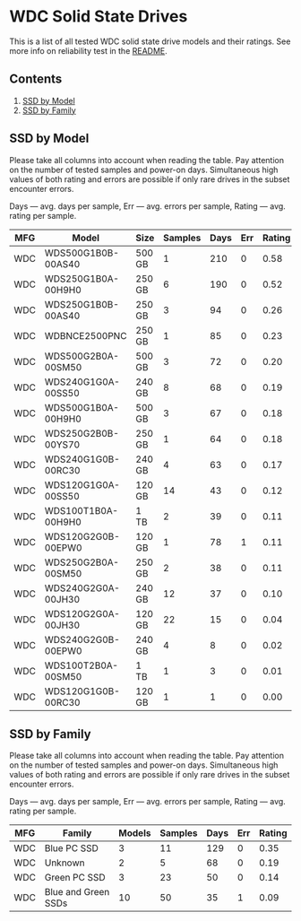 WDC Solid State Drives
======================

This is a list of all tested WDC solid state drive models and their ratings. See
more info on reliability test in the [README](https://github.com/linuxhw/SMART).

Contents
--------

1. [ SSD by Model  ](#ssd-by-model)
2. [ SSD by Family ](#ssd-by-family)

SSD by Model
------------

Please take all columns into account when reading the table. Pay attention on the
number of tested samples and power-on days. Simultaneous high values of both rating
and errors are possible if only rare drives in the subset encounter errors.

Days   — avg. days per sample,
Err    — avg. errors per sample,
Rating — avg. rating per sample.

| MFG       | Model              | Size   | Samples | Days  | Err   | Rating |
|-----------|--------------------|--------|---------|-------|-------|--------|
| WDC       | WDS500G1B0B-00AS40 | 500 GB | 1       | 210   | 0     | 0.58   |
| WDC       | WDS250G1B0A-00H9H0 | 250 GB | 6       | 190   | 0     | 0.52   |
| WDC       | WDS250G1B0B-00AS40 | 250 GB | 3       | 94    | 0     | 0.26   |
| WDC       | WDBNCE2500PNC      | 250 GB | 1       | 85    | 0     | 0.23   |
| WDC       | WDS500G2B0A-00SM50 | 500 GB | 3       | 72    | 0     | 0.20   |
| WDC       | WDS240G1G0A-00SS50 | 240 GB | 8       | 68    | 0     | 0.19   |
| WDC       | WDS500G1B0A-00H9H0 | 500 GB | 3       | 67    | 0     | 0.18   |
| WDC       | WDS250G2B0B-00YS70 | 250 GB | 1       | 64    | 0     | 0.18   |
| WDC       | WDS240G1G0B-00RC30 | 240 GB | 4       | 63    | 0     | 0.17   |
| WDC       | WDS120G1G0A-00SS50 | 120 GB | 14      | 43    | 0     | 0.12   |
| WDC       | WDS100T1B0A-00H9H0 | 1 TB   | 2       | 39    | 0     | 0.11   |
| WDC       | WDS120G2G0B-00EPW0 | 120 GB | 1       | 78    | 1     | 0.11   |
| WDC       | WDS250G2B0A-00SM50 | 250 GB | 2       | 38    | 0     | 0.11   |
| WDC       | WDS240G2G0A-00JH30 | 240 GB | 12      | 37    | 0     | 0.10   |
| WDC       | WDS120G2G0A-00JH30 | 120 GB | 22      | 15    | 0     | 0.04   |
| WDC       | WDS240G2G0B-00EPW0 | 240 GB | 4       | 8     | 0     | 0.02   |
| WDC       | WDS100T2B0A-00SM50 | 1 TB   | 1       | 3     | 0     | 0.01   |
| WDC       | WDS120G1G0B-00RC30 | 120 GB | 1       | 1     | 0     | 0.00   |

SSD by Family
-------------

Please take all columns into account when reading the table. Pay attention on the
number of tested samples and power-on days. Simultaneous high values of both rating
and errors are possible if only rare drives in the subset encounter errors.

Days   — avg. days per sample,
Err    — avg. errors per sample,
Rating — avg. rating per sample.

| MFG       | Family                 | Models | Samples | Days  | Err   | Rating |
|-----------|------------------------|--------|---------|-------|-------|--------|
| WDC       | Blue PC SSD            | 3      | 11      | 129   | 0     | 0.35   |
| WDC       | Unknown                | 2      | 5       | 68    | 0     | 0.19   |
| WDC       | Green PC SSD           | 3      | 23      | 50    | 0     | 0.14   |
| WDC       | Blue and Green SSDs    | 10     | 50      | 35    | 1     | 0.09   |
